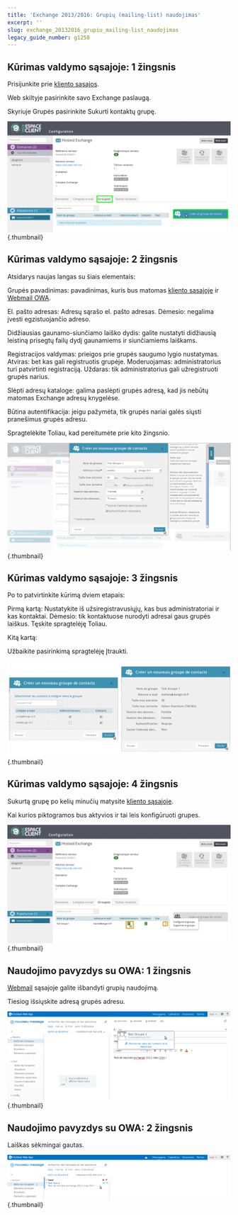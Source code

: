 ```yaml
---
title: 'Exchange 2013/2016: Grupių (mailing-list) naudojimas'
excerpt: ''
slug: exchange_20132016_grupiu_mailing-list_naudojimas
legacy_guide_number: g1258
---
```



## Kūrimas valdymo sąsajoje: 1 žingsnis
Prisijunkite prie [kliento sąsajos](https://www.ovh.com/manager/web/login.html).

Web skiltyje pasirinkite savo Exchange paslaugą.

Skyriuje Grupės pasirinkite Sukurti kontaktų grupę.

![](images/img_1064.jpg){.thumbnail}


## Kūrimas valdymo sąsajoje: 2 žingsnis
Atsidarys naujas langas su šiais elementais:

Grupės pavadinimas: pavadinimas, kuris bus matomas [kliento sąsajoje](https://www.ovh.com/manager/web/login.html) ir [Webmail OWA](https://ex.mail.ovh.net/owa/).

El. pašto adresas: Adresų sąrašo el. pašto adresas. Dėmesio: negalima įvesti egzistuojančio adreso.

Didžiausias gaunamo-siunčiamo laiško dydis: galite nustatyti didžiausią leistiną prisegtų failų dydį gaunamiems ir siunčiamiems laiškams.

Registracijos valdymas: prieigos prie grupės saugumo lygio nustatymas.
Atviras: bet kas gali registruotis grupėje.
Moderuojamas: administratorius turi patvirtinti registraciją.
Uždaras: tik administratorius gali užregistruoti grupės narius.

Slėpti adresų kataloge: galima paslėpti grupės adresą, kad jis nebūtų matomas Exchange adresų knygelėse.

Būtina autentifikacija: jeigu pažymėta, tik grupės nariai galės siųsti pranešimus grupės adresu.

Spragtelėkite Toliau, kad pereitumėte prie kito žingsnio.

![](images/img_1065.jpg){.thumbnail}


## Kūrimas valdymo sąsajoje: 3 žingsnis
Po to patvirtinkite kūrimą dviem etapais:

Pirmą kartą:
Nustatykite iš užsiregistravusiųjų, kas bus administratoriai ir kas kontaktai.
Dėmesio: tik kontaktuose nurodyti adresai gaus grupės laiškus.
Tęskite spragtelėję Toliau.

Kitą kartą:

Užbaikite pasirinkimą spragtelėję Įtraukti.

![](images/img_1067.jpg){.thumbnail}


## Kūrimas valdymo sąsajoje: 4 žingsnis
Sukurtą grupę po kelių minučių matysite [kliento sąsajoje](https://www.ovh.com/manager/web/login.html).

Kai kurios piktogramos bus aktyvios ir tai leis konfigūruoti grupes.

![](images/img_1068.jpg){.thumbnail}


## Naudojimo pavyzdys su OWA: 1 žingsnis
[Webmail](https://ex.mail.ovh.net/owa/) sąsajoje galite išbandyti grupių naudojimą.

Tiesiog išsiųskite adresą grupės adresu.

![](images/img_1069.jpg){.thumbnail}


## Naudojimo pavyzdys su OWA: 2 žingsnis
Laiškas sėkmingai gautas.

![](images/img_1070.jpg){.thumbnail}

